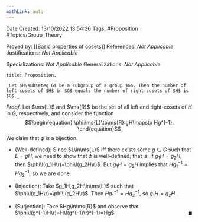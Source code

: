 ```yaml
---
mathLink: auto
---
```


<div class="topSpace"></div>

Date Created: 13/10/2022 13:54:36
Tags: #Proposition #Topics/Group_Theory

Proved by: [[Basic properties of cosets]]
References: _Not Applicable_
Justifications: _Not Applicable_

Specializations: _Not Applicable_
Generalizations: _Not Applicable_

``` ad-Proposition
title: Proposition.

_Let $H\subseteq G$ be a subgroup of a group $G$. Then the number of left-cosets of $H$ in $G$ equals the number of right-cosets of $H$ is $G$._

```

_Proof_. Let $\ms{L}$ and $\ms{R}$ be the set of all left and right-cosets of $H$ in $G$, respectively, and consider the function
$$\begin{equation}
    \phi:\ms{L}\to\ms{R}:gH\mapsto Hg^{-1}.
\end{equation}$$
We claim that $\phi$ is a bijection.
* (Well-defined): Since $L\in\ms{L}$ iff there exists some $g\in G$ such that $L=gH$, we need to show that $\phi$ is well-defined; that is, if $g_1H=g_2H$, then $\phi\l(g_1H\r)=\phi\l(g_2H\r)$. But $g_1H=g_2H$ implies that $Hg_1^{-1}=Hg_2^{-1}$, so we are done.

* (Injection): Take $g_1H,g_2H\in\ms{L}$ such that $\phi\l(g_1H\r)=\phi\l(g_2H\r)$. Then $Hg_1^{-1}=Hg_2^{-1}$, so $g_1H=g_2H$.
* (Surjection): Take $Hg\in\ms{R}$ and observe that $\phi\l(g^{-1}H\r)=H\l(g^{-1}\r)^{-1}=Hg$.<span style="float:right;">$\blacksquare$</span>
